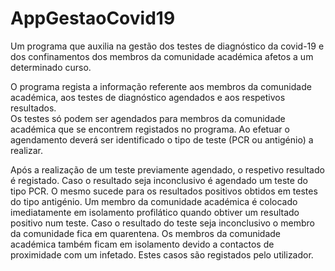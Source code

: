 # AppGestaoCovid19

 Um programa que auxilia na gestão dos testes de diagnóstico da covid-19 e dos confinamentos dos membros da comunidade académica afetos a um determinado curso. 

O programa regista a informação referente aos membros da comunidade académica, aos testes de diagnóstico agendados e aos respetivos resultados.  
Os testes só podem ser agendados para membros da comunidade académica que se encontrem registados no programa. Ao efetuar o agendamento deverá ser identificado o tipo de teste (PCR ou antigénio) a realizar.   

Após a realização de um teste previamente agendado, o respetivo resultado é registado. 
Caso o resultado seja inconclusivo é agendado um teste do tipo PCR. O mesmo sucede para os resultados positivos obtidos em testes do tipo antigénio. 
Um membro da comunidade académica é colocado imediatamente em isolamento profilático quando obtiver um resultado positivo num teste. 
Caso o resultado do teste seja inconclusivo o membro da comunidade fica em quarentena.  Os membros da comunidade académica  também ficam em isolamento devido a 
contactos de proximidade com um infetado. Estes casos são registados pelo utilizador. 
